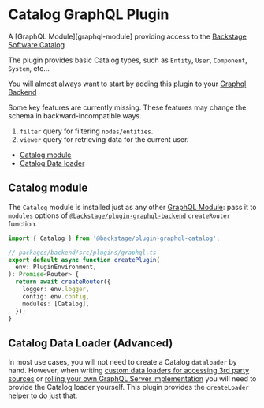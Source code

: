 # Catalog GraphQL Plugin

A [GraphQL Module][graphql-module] providing access to the
[Backstage Software Catalog][catalog]

The plugin provides basic Catalog types, such as `Entity`, `User`,
`Component`, `System`, etc...

You will almost always want to start by adding this plugin to your
[Graphql Backend][graphql-backend]

Some key features are currently missing. These features may change the schema in backward-incompatible ways.

1. `filter` query for filtering `nodes/entities`.
1. `viewer` query for retrieving data for the current user.

- [Catalog module](#catalog-module)
- [Catalog Data loader](#catalog-data-loader-advanced)

## Catalog module

The `Catalog` module is installed just as any other [GraphQL
Module][graphql-modules]: pass it to `modules` options of
[`@backstage/plugin-graphql-backend`](../graphql-backend/README.md)
`createRouter` function.

```ts
import { Catalog } from '@backstage/plugin-graphql-catalog';

// packages/backend/src/plugins/graphql.ts
export default async function createPlugin(
  env: PluginEnvironment,
): Promise<Router> {
  return await createRouter({
    logger: env.logger,
    config: env.config,
    modules: [Catalog],
  });
}
```

## Catalog Data Loader (Advanced)

In most use cases, you will not need to create a Catalog `dataloader` by
hand. However, when writing [custom data loaders for accessing 3rd
party sources][custom-loader] or [rolling your own GraphQL Server
implementation][roll-your-own] you will need to provide the Catalog
loader yourself. This plugin provides the `createLoader` helper to do
just that.

[graphql-backend]: ../graphql-backend/README.md
[graphql-modules]: https://the-guild.dev/graphql/modules
[custom-loader]: ../graphql-backend/README.md#custom-loader
[roll-your-own]: ../graphql-common/README.md#getting-started
[catalog]: https://backstage.io/docs/features/software-catalog/software-catalog-overview
